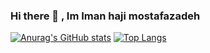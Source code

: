 ### Hi there 👋 , Im Iman haji mostafazadeh
[![Anurag's GitHub stats](https://github-readme-stats.vercel.app/api?username=imanhmz&theme=tokyonight)](https://github.com/anuraghazra/github-readme-stats)
[![Top Langs](https://github-readme-stats.vercel.app/api/top-langs/?username=imanhmz&layout=compact)](https://github.com/anuraghazra/github-readme-stats)
<!--
**imanhmz/imanhmz** is a ✨ _special_ ✨ repository because its `README.md` (this file) appears on your GitHub profile.
**
Here are some ideas to get you started:

- 🔭 I’m currently working on ...
- 🌱 I’m currently learning ...
- 👯 I’m looking to collaborate on ...
- 🤔 I’m looking for help with ...
- 💬 Ask me about ...
- 📫 How to reach me: ...
- 😄 Pronouns: ...
- ⚡ Fun fact: ...
-->

